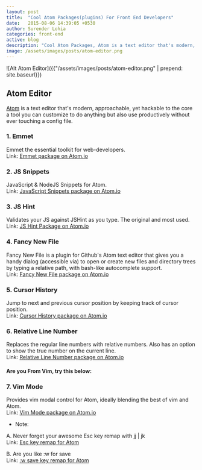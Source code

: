 ```yaml
---
layout: post
title:  "Cool Atom Packages(plugins) For Front End Developers"
date:   2015-08-06 14:39:05 +0530
author: Surender Lohia
categories: front-end
active: blog
description: "Cool Atom Packages, Atom is a text editor that's modern, approachable, yet hackable to the core a tool you can customize to do anything but also use productively without ever touching a config file."
image: /assets/images/posts/atom-editor.png
---
```


![Alt Atom Editor]({{"/assets/images/posts/atom-editor.png" | prepend: site.baseurl}})

## Atom Editor

<a href="https://atom.io/" target="_blank">Atom</a> is a text editor that's modern, approachable, yet hackable to the core a tool you can customize to do anything but also use productively without ever touching a config file.

### 1. Emmet

<p class="post-section"> 
Emmet the essential toolkit for web-developers.
<br>
Link: <a href="https://atom.io/packages/emmet" target="_blank">Emmet package on Atom.io</a>
</p>

### 2. JS Snippets
<p class="post-section">
JavaScript &amp; NodeJS Snippets for Atom.
<br>
Link: <a href="https://atom.io/packages/javascript-snippets" target="_blank">JavaScript Snippets package on Atom.io</a>
</p>

### 3. JS Hint
<p class="post-section">
Validates your JS against JSHint as you type. The original and most used.
<br>
Link: <a href="https://atom.io/packages/atom-jshint" target="_blank">JS Hint Package on Atom.io</a>
</p>

### 4. Fancy New File
<p class="post-section">
Fancy New File is a plugin for Github's Atom text editor that gives you a handy dialog (accessible via) to open or create new files and directory trees by typing a relative path, with bash-like autocomplete support.
<br>
Link: <a href="https://atom.io/packages/fancy-new-file" target="_blank"> Fancy New File package on Atom.io</a>
</p>

### 5. Cursor History
<p class="post-section">
Jump to next and previous cursor position by keeping track of cursor position.
<br>
Link: <a href="https://atom.io/packages/cursor-history" target="_blank"> Cursor History package on Atom.io</a>
</p>

### 6. Relative Line Number
<p class="post-section">
Replaces the regular line numbers with relative numbers. Also has an option to show the true number on the current line.
<br>
Link: <a href="https://atom.io/packages/relative-line-numbers" target="_blank"> Relative Line Number package on Atom.io</a>
</p>

#### Are you From Vim, try this below:

### 7. Vim Mode

Provides vim modal control for Atom, ideally blending the best of vim and Atom.
<br>
Link: <a href="https://atom.io/packages/vim-mode" target="_blank"> Vim Mode package on Atom.io</a>

* Note:

A. Never forget your awesome Esc key remap with jj | jk
<br>
Link: <a href="https://github.com/atom/vim-mode/issues/221" target="_blank"> Esc key remap for Atom</a>

B. Are you like :w for save
<br>
Link: <a href="https://github.com/atom/vim-mode/issues/520" target="_blank"> :w save key remap for Atom</a>

